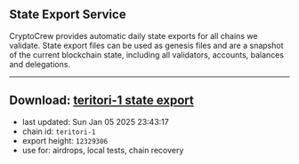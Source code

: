 ## State Export Service
CryptoCrew provides automatic daily state exports for all chains we validate. State export files can be used as genesis files and are a snapshot of the current blockchain state, including all validators, accounts, balances and delegations.

---
**Download: [teritori-1 state export](https://dl-eu2.ccvalidators.com/SERVICE/teritori/teritori-1_export_12329306.json)**
---

- last updated: Sun Jan 05 2025 23:43:17
- chain id: `teritori-1`
- export height: `12329306`
- use for: airdrops, local tests, chain recovery
